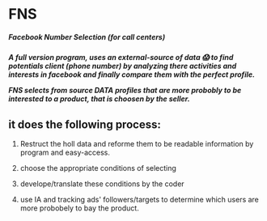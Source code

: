 # FNS
<h5 color="blue">Facebook Number Selection (for call centers)<h5/>

A full version program, uses an external-source of data 😱 to find potentials client (phone number) by analyzing there activities and interests in facebook and finally compare them with the perfect profile.

  FNS selects from source DATA profiles that are more probobly to be interested to a product, that is choosen by the seller.
  
   ## it does the following process:
  
1. Restruct the holl data and reforme them to be readable information by program and easy-access.
  
2. choose the appropriate conditions of selecting
  
3. develope/translate these conditions by the coder
  
4. use IA and tracking ads' followers/targets to determine which users are more probobely to bay the product.
